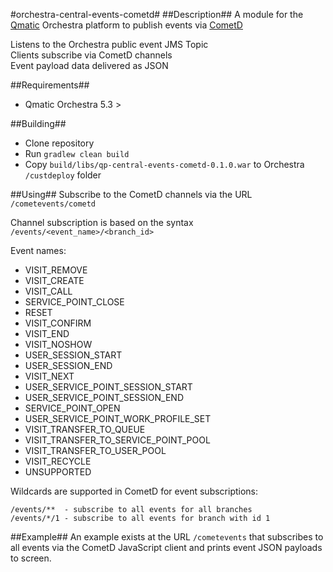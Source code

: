 #orchestra-central-events-cometd#
##Description##
A module for the [Qmatic](http://www.qmatic.com) Orchestra platform to publish events via [CometD](http://cometd.org)

Listens to the Orchestra public event JMS Topic  
Clients subscribe via CometD channels  
Event payload data delivered as JSON

##Requirements##
* Qmatic Orchestra 5.3 >

##Building##
* Clone repository
* Run `gradlew clean build`
* Copy `build/libs/qp-central-events-cometd-0.1.0.war` to Orchestra `/custdeploy` folder

##Using##
Subscribe to the CometD channels via the URL `/cometevents/cometd`

Channel subscription is based on the syntax `/events/<event_name>/<branch_id>`  

Event names:

* VISIT_REMOVE  
* VISIT_CREATE  
* VISIT_CALL  
* SERVICE_POINT_CLOSE  
* RESET  
* VISIT_CONFIRM  
* VISIT_END  
* VISIT_NOSHOW  
* USER_SESSION_START  
* USER_SESSION_END  
* VISIT_NEXT  
* USER_SERVICE_POINT_SESSION_START  
* USER_SERVICE_POINT_SESSION_END  
* SERVICE_POINT_OPEN  
* USER_SERVICE_POINT_WORK_PROFILE_SET  
* VISIT_TRANSFER_TO_QUEUE  
* VISIT_TRANSFER_TO_SERVICE_POINT_POOL  
* VISIT_TRANSFER_TO_USER_POOL  
* VISIT_RECYCLE  
* UNSUPPORTED  

Wildcards are supported in CometD for event subscriptions:

	/events/**  - subscribe to all events for all branches
	/events/*/1 - subscribe to all events for branch with id 1

##Example##
An example exists at the URL `/cometevents` that subscribes to all events via the CometD JavaScript client
and prints event JSON payloads to screen.